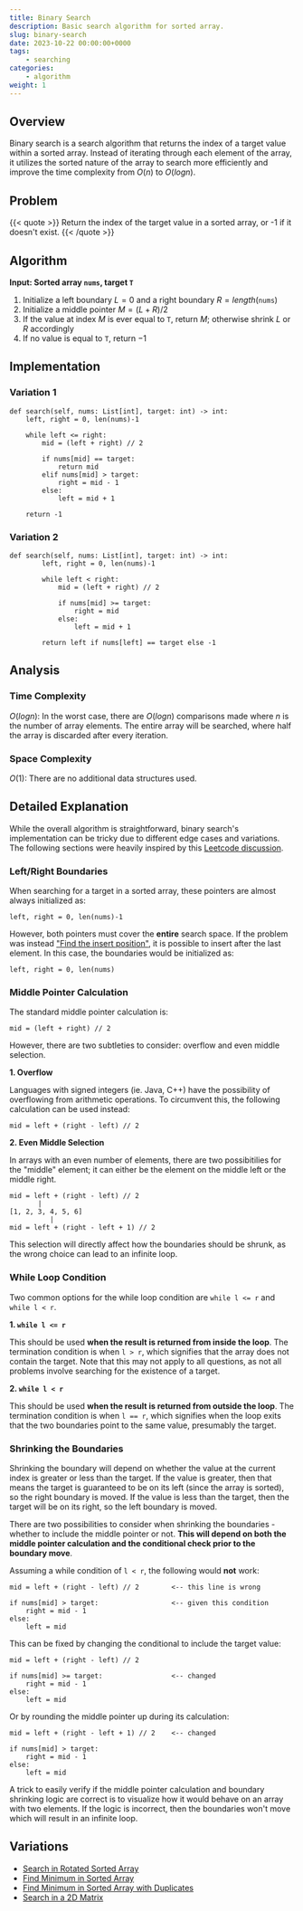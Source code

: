 ```yaml
---
title: Binary Search
description: Basic search algorithm for sorted array.
slug: binary-search
date: 2023-10-22 00:00:00+0000
tags: 
    - searching
categories: 
    - algorithm
weight: 1 
---
```

## Overview
 Binary search is a search algorithm that returns the index of a target value within a sorted array. Instead of iterating through each element of the array, it utilizes the sorted nature of the array to search more efficiently and improve the time complexity from $O(n)$ to $O(logn)$.

## Problem
{{< quote >}}
Return the index of the target value in a sorted array, or -1 if it doesn't exist.
{{< /quote >}}

## Algorithm

**Input: Sorted array `nums`, target `T`**

1. Initialize a left boundary $L=0$ and a right boundary $R=length($`nums`$)$
2. Initialize a middle pointer $M = (L + R) / 2$
3. If the value at index $M$ is ever equal to `T`, return $M$; otherwise shrink $L$ or $R$ accordingly
4. If no value is equal to `T`, return $-1$

## Implementation



### Variation 1

    def search(self, nums: List[int], target: int) -> int: 
        left, right = 0, len(nums)-1

        while left <= right:
            mid = (left + right) // 2
            
            if nums[mid] == target:
                return mid
            elif nums[mid] > target:
                right = mid - 1
            else:
                left = mid + 1

        return -1

### Variation 2

    def search(self, nums: List[int], target: int) -> int:
            left, right = 0, len(nums)-1
            
            while left < right:
                mid = (left + right) // 2
                
                if nums[mid] >= target:
                    right = mid
                else:
                    left = mid + 1
                    
            return left if nums[left] == target else -1

## Analysis

### Time Complexity

$O(logn)$: In the worst case, there are $O(logn)$ comparisons made where $n$ is the number of array elements. The entire array will be searched, where half the array is discarded after every iteration.

###  Space Complexity

$O(1)$: There are no additional data structures used.

## Detailed Explanation

While the overall algorithm is straightforward, binary search's implementation can be tricky due to different edge cases and variations. The following sections were heavily inspired by this [Leetcode discussion](https://leetcode.com/problems/binary-search/discuss/423162/Binary-Search-101).

### Left/Right Boundaries

When searching for a target in a sorted array, these pointers are almost always initialized as:

    left, right = 0, len(nums)-1

However, both pointers must cover the **entire** search space. If the problem was instead ["Find the insert position"](https://leetcode.com/problems/search-insert-position/), it is possible to insert after the last element. In this case, the boundaries would be initialized as:

    left, right = 0, len(nums)

### Middle Pointer Calculation

The standard middle pointer calculation is:

    mid = (left + right) // 2

However, there are two subtleties to consider: overflow and even middle selection.

**1. Overflow**

Languages with signed integers (ie. Java, C++) have the possibility of overflowing from arithmetic operations. To circumvent this, the following calculation can be used instead:

    mid = left + (right - left) // 2

**2. Even Middle Selection**

In arrays with an even number of elements, there are two possibitilies for the "middle" element; it can either be the element on the middle left or the middle right.

    mid = left + (right - left) // 2
           |
    [1, 2, 3, 4, 5, 6]
              |
    mid = left + (right - left + 1) // 2

This selection will directly affect how the boundaries should be shrunk, as the wrong choice can lead to an infinite loop.

### While Loop Condition

Two common options for the while loop condition are `while l <= r` and `while l < r`.

**1. `while l <= r`**

This should be used **when the result is returned from inside the loop**. The termination condition is when `l > r`, which signifies that the array does not contain the target. Note that this may not apply to all questions, as not all problems involve searching for the existence of a target.

**2. `while l < r`**

This should be used **when the result is returned from outside the loop**. The termination condition is when `l == r`, which signifies when the loop exits that the two boundaries point to the same value, presumably the target.

### Shrinking the Boundaries

Shrinking the boundary will depend on whether the value at the current index is greater or less than the target. If the value is greater, then that means the target is guaranteed to be on its left (since the array is sorted), so the right boundary is moved. If the value is less than the target, then the target will be on its right, so the left boundary is moved.

There are two possibilities to consider when shrinking the boundaries - whether to include the middle pointer or not. **This will depend on both the middle pointer calculation and the conditional check prior to the boundary move**.

Assuming a while condition of `l < r`, the following would **not** work:

    mid = left + (right - left) // 2        <-- this line is wrong

    if nums[mid] > target:                  <-- given this condition
        right = mid - 1
    else:
        left = mid

This can be fixed by changing the conditional to include the target value:

    mid = left + (right - left) // 2

    if nums[mid] >= target:                 <-- changed
        right = mid - 1
    else:
        left = mid

Or by rounding the middle pointer up during its calculation:

    mid = left + (right - left + 1) // 2    <-- changed

    if nums[mid] > target:               
        right = mid - 1
    else:
        left = mid

A trick to easily verify if the middle pointer calculation and boundary shrinking logic are correct is to visualize how it would behave on an array with two elements. If the logic is incorrect, then the boundaries won't move which will result in an infinite loop.

## Variations

- [Search in Rotated Sorted Array](https://leetcode.com/problems/search-in-rotated-sorted-array/)
- [Find Minimum in Sorted Array](https://leetcode.com/problems/find-minimum-in-rotated-sorted-array/)
- [Find Minimum in Sorted Array with Duplicates](https://leetcode.com/problems/find-minimum-in-rotated-sorted-array-ii/)
- [Search in a 2D Matrix](https://leetcode.com/problems/search-a-2d-matrix/)
